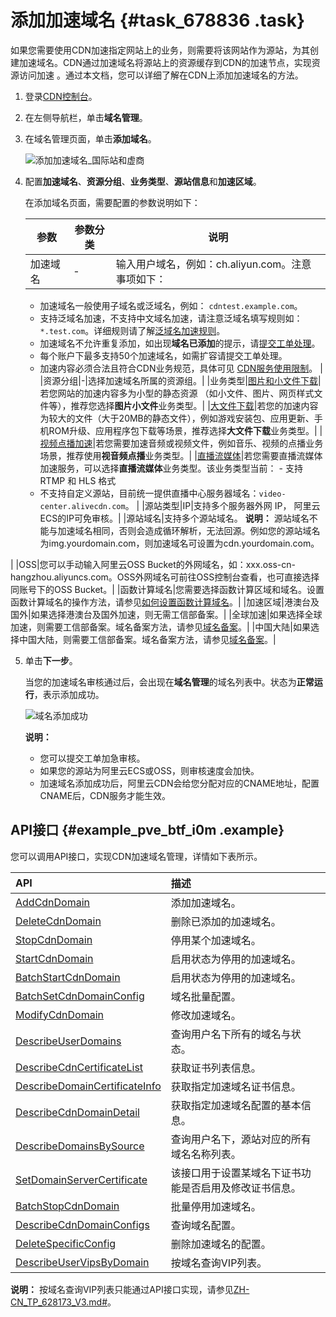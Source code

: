 # 添加加速域名 {#task_678836 .task}

如果您需要使用CDN加速指定网站上的业务，则需要将该网站作为源站，为其创建加速域名。CDN通过加速域名将源站上的资源缓存到CDN的加速节点，实现资源访问加速 。通过本文档，您可以详细了解在CDN上添加加速域名的方法。

1.  登录[CDN控制台](https://cdn.console.aliyun.com)。
2.  在左侧导航栏，单击**域名管理**。
3.  在域名管理页面，单击**添加域名**。 

    ![添加加速域名_国际站和虚商](http://static-aliyun-doc.oss-cn-hangzhou.aliyuncs.com/assets/img/545079/156436278052554_zh-CN.png)

4.  配置**加速域名**、**资源分组**、**业务类型**、**源站信息**和**加速区域**。 

    在添加域名页面，需要配置的参数说明如下：

    |参数|参数分类|说明|
    |--|----|--|
    |加速域名|-| 输入用户域名，例如：ch.aliyun.com。注意事项如下：

    -   加速域名一般使用子域名或泛域名，例如： `cdntest.example.com`。
    -   支持泛域名加速，不支持中文域名加速，请注意泛域名填写规则如： `*.test.com`。详细规则请了解[泛域名加速规则](https://www.alibabacloud.com/help/zh/faq-detail/40182.htm)。
    -   加速域名不允许重复添加，如出现**域名已添加**的提示，请[提交工单处理](https://workorder-intl.console.aliyun.com/?spm=5176.2020520001.aliyun_topbar.18.dbd44bd3e4f845#/ticket/createIndex)。
    -   每个账户下最多支持50个加速域名，如需扩容请提交工单处理。
    -   加速内容必须合法且符合CDN业务规范，具体可见 [CDN服务使用限制](../intl.zh-CN/产品简介/使用限制.md#)。
 |
    |资源分组|-|选择加速域名所属的资源组。|
    |业务类型|[图片和小文件下载](intl.zh-CN/产品简介/应用场景/图片小文件.md#)|若您网站的加速内容多为小型的静态资源 （如小文件、图片、网页样式文件等），推荐您选择**图片小文件**业务类型。|
    |[大文件下载](intl.zh-CN/产品简介/应用场景/图片小文件.md#)|若您的加速内容为较大的文件（大于20MB的静态文件），例如游戏安装包、应用更新、手机ROM升级、应用程序包下载等场景，推荐选择**大文件下载**业务类型。|
    |[视频点播加速](intl.zh-CN/产品简介/应用场景/视音频点播.md#)|若您需要加速音频或视频文件，例如音乐、视频的点播业务场景，推荐使用**视音频点播**业务类型。|
    |[直播流媒体](../intl.zh-CN/产品简介/应用场景/直播流媒体.md#)|若您需要直播流媒体加速服务，可以选择**直播流媒体**业务类型。该业务类型当前：     -   支持 RTMP 和 HLS 格式
    -   不支持自定义源站，目前统一提供直播中心服务器域名：`video-center.alivecdn.com`。
 |
    |源站类型|IP|支持多个服务器外网 IP， 阿里云ECS的IP可免审核。|
    |源站域名|支持多个源站域名。 **说明：** 源站域名不能与加速域名相同，否则会造成循环解析，无法回源。例如您的源站域名为img.yourdomain.com，则加速域名可设置为cdn.yourdomain.com。

 |
    |OSS|您可以手动输入阿里云OSS Bucket的外网域名，如：xxx.oss-cn-hangzhou.aliyuncs.com。OSS外网域名可前往OSS控制台查看，也可直接选择同账号下的OSS Bucket。|
    |函数计算域名|您需要选择函数计算区域和域名。设置函数计算域名的操作方法，请参见[如何设置函数计算域名](https://www.alibabacloud.com/help/doc-detail/90759.htm)。|
    |加速区域|港澳台及国外|如果选择港澳台及国外加速，则无需工信部备案。|
    |全球加速|如果选择全球加速，则需要工信部备案。域名备案方法，请参见[域名备案](../intl.zh-CN/产品简介/使用限制.md#section_r1h_lgx_wdb)。|
    |中国大陆|如果选择中国大陆，则需要工信部备案。域名备案方法，请参见[域名备案](../intl.zh-CN/产品简介/使用限制.md#section_r1h_lgx_wdb)。|

5.  单击**下一步**。 

    当您的加速域名审核通过后，会出现在**域名管理**的域名列表中。状态为**正常运行**，表示添加成功。

    ![域名添加成功](http://static-aliyun-doc.oss-cn-hangzhou.aliyuncs.com/assets/img/545079/156436278052559_zh-CN.png)

    **说明：** 

    -   您可以提交工单加急审核。
    -   如果您的源站为阿里云ECS或OSS，则审核速度会加快。
    -   加速域名添加成功后，阿里云CDN会给您分配对应的CNAME地址，配置CNAME后，CDN服务才能生效。

## API接口 {#example_pve_btf_i0m .example}

您可以调用API接口，实现CDN加速域名管理，详情如下表所示。

|API|描述|
|:--|:-|
|[AddCdnDomain](../intl.zh-CN/新版API参考/域名管理类接口/AddCdnDomain.md#)|添加加速域名。|
|[DeleteCdnDomain](../intl.zh-CN/新版API参考/域名管理类接口/DeleteCdnDomain.md#)|删除已添加的加速域名。|
|[StopCdnDomain](../intl.zh-CN/新版API参考/域名管理类接口/StopCdnDomain.md#)|停用某个加速域名。|
|[StartCdnDomain](../intl.zh-CN/新版API参考/域名管理类接口/StartCdnDomain.md#)|启用状态为停用的加速域名。|
|[BatchStartCdnDomain](../intl.zh-CN/新版API参考/域名管理类接口/BatchStartCdnDomain.md#)|启用状态为停用的加速域名。|
|[BatchSetCdnDomainConfig](../intl.zh-CN/新版API参考/域名管理类接口/BatchSetCdnDomainConfig.md#)|域名批量配置。|
|[ModifyCdnDomain](../intl.zh-CN/新版API参考/域名管理类接口/ModifyCdnDomain.md#)|修改加速域名。|
|[DescribeUserDomains](../intl.zh-CN/新版API参考/域名管理类接口/DescribeUserDomains.md#)|查询用户名下所有的域名与状态。|
|[DescribeCdnCertificateList](../intl.zh-CN/新版API参考/域名管理类接口/DescribeCdnCertificateList.md#)|获取证书列表信息。|
|[DescribeDomainCertificateInfo](../intl.zh-CN/新版API参考/域名管理类接口/DescribeDomainCertificateInfo.md#)|获取指定加速域名证书信息。|
|[DescribeCdnDomainDetail](../intl.zh-CN/新版API参考/域名管理类接口/DescribeCdnDomainDetail.md#)|获取指定加速域名配置的基本信息。|
|[DescribeDomainsBySource](../intl.zh-CN/新版API参考/域名管理类接口/DescribeDomainsBySource.md#)|查询用户名下，源站对应的所有域名名称列表。|
|[SetDomainServerCertificate](../intl.zh-CN/新版API参考/域名管理类接口/SetDomainServerCertificate.md#)|该接口用于设置某域名下证书功能是否启用及修改证书信息。|
|[BatchStopCdnDomain](../intl.zh-CN/新版API参考/域名管理类接口/BatchStopCdnDomain.md#)|批量停用加速域名。|
|[DescribeCdnDomainConfigs](../intl.zh-CN/新版API参考/域名管理类接口/DescribeCdnDomainConfigs.md#)|查询域名配置。|
|[DeleteSpecificConfig](../intl.zh-CN/新版API参考/域名管理类接口/DeleteSpecificConfig.md#)|删除加速域名的配置。|
|[DescribeUserVipsByDomain](../intl.zh-CN/新版API参考/域名管理类接口/DescribeUserVipsByDomain.md#)|按域名查询VIP列表。|

**说明：** 按域名查询VIP列表只能通过API接口实现，请参见[ZH-CN\_TP\_628173\_V3.md\#](intl.zh-CN/新版API参考/域名管理类接口/DescribeUserVipsByDomain.md#)。

